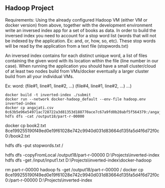 ## Hadoop Project


Requirements: Using the already configured Hadoop VM (either VM or docker version) from above, 
together with the development environment write an inversed index app for
a set of books as data. 
In order to build the inversed index you need to account for a stop word list
(words that will not be indexed by the application. Ex: and, or, how, so, etc).
These stop words will be read by the application from a text file (stopwords.txt)

An inversed index contains for each distinct unique word, 
a list of files containing the given word with its location within the file
(line number in our case). When running the application you should have a small
cluster/cloud of at least two nodes build from VMs/docker eventually a 
larger cluster build from all your individual VMs.

Ex: word: (file#1, line#1, line#2, ...) (file#4, line#1, line#2, ...) ...)



```
docker build -t inverted-index ./submit
docker run --network docker-hadoop_default --env-file hadoop.env inverted-index
docker cp angajati.csv 0c63b5e96e54971ac728722a3d81353d188770ace7c67a9fd0b20abf5f564379:/angajati.csv
hdfs dfs -cat /output18/part-r-00000
```

docker cp book2.txt 8ce199255190f49ed0e19f61028e742c9940d031d83664d135fa5d4f6d72f0c0:/book2.txt

hdfs dfs -put stopwords.txt /

hdfs dfs -copyFromLocal /output18/part-r-00000 D:\Projects\inverted-index
hdfs dfs -get /input/input1.txt D:\Projects\inverted-index\docker-hadoop

rm part-r-00000
hadoop fs -get /output18/part-r-00000 /
docker cp 8ce199255190f49ed0e19f61028e742c9940d031d83664d135fa5d4f6d72f0c0:/part-r-00000 D:\Projects\inverted-index